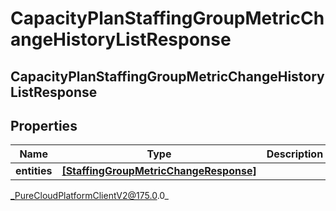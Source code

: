 # CapacityPlanStaffingGroupMetricChangeHistoryListResponse

## CapacityPlanStaffingGroupMetricChangeHistoryListResponse

## Properties

|Name | Type | Description | Notes|
|------------ | ------------- | ------------- | -------------|
| **entities** | [**[StaffingGroupMetricChangeResponse]**]([StaffingGroupMetricChangeResponse]) |  | [optional] |



_PureCloudPlatformClientV2@175.0.0_
